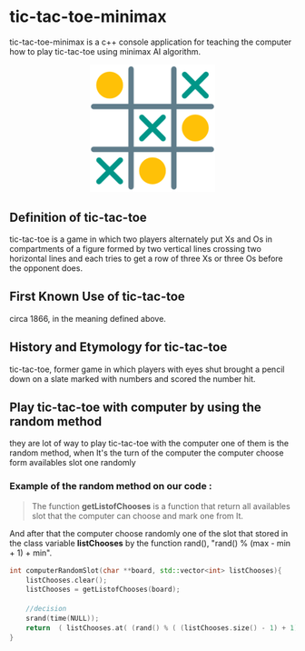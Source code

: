 # tic-tac-toe-minimax
tic-tac-toe-minimax is a c++ console application for teaching the computer how to play tic-tac-toe using minimax AI algorithm.


<p align="center">
	<img src="preview/tictactoe.png" style="width: 220px;"></img>
</p>


## Definition of tic-tac-toe

tic-tac-toe is a game in which two players alternately put Xs and Os in compartments of a figure formed by two vertical lines crossing two horizontal lines and each tries to get a row of three Xs or three Os before the opponent does.


## First Known Use of tic-tac-toe

circa 1866, in the meaning defined above.


## History and Etymology for tic-tac-toe

tic-tac-toe, former game in which players with eyes shut brought a pencil down on a slate marked with numbers and scored the number hit.


## Play tic-tac-toe with computer by using the random method

they are lot of way to play tic-tac-toe with the computer one of them is the random method, when It's the turn of the computer the computer choose form availables slot one randomly

### Example of the random method on our code :

> The function __getListofChooses__ is a function that return all availables slot that the computer can choose and mark one from It.

And after that the computer choose randomly one of the slot that stored in the class variable __listChooses__ by the function rand(), "rand() % (max - min + 1) + min".


```c++
int computerRandomSlot(char **board, std::vector<int> listChooses){
	listChooses.clear();
	listChooses = getListofChooses(board);

	//decision
	srand(time(NULL));
	return  ( listChooses.at( (rand() % ( (listChooses.size() - 1) + 1)) ) );
}
```